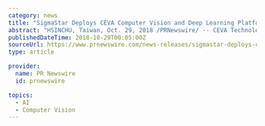 ```yaml
---
category: news
title: "SigmaStar Deploys CEVA Computer Vision and Deep Learning Platform in its Intelligent Camera SoC"
abstract: "HSINCHU, Taiwan, Oct. 29, 2018 /PRNewswire/ -- CEVA Technology Symposium – CEVA, Inc. (NASDAQ: CEVA), the leading licensor of signal processing platforms and artificial intelligence processors for smarter, connected devices, today announced that ..."
publishedDateTime: 2018-10-29T00:05:00Z
sourceUrl: https://www.prnewswire.com/news-releases/sigmastar-deploys-ceva-computer-vision-and-deep-learning-platform-in-its-intelligent-camera-soc-300738945.html
type: article

provider:
  name: PR Newswire
  id: prnewswire

topics:
  - AI
  - Computer Vision
---
```

